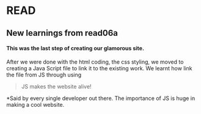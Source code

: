 # READ
## New learnings from read06a
#### This was the last step of creating our glamorous site.

After we were done with the html coding, the css styling, we moved to creating a Java Script file to link it to the existing work.
We learnt how link the file from JS through using <script src=""></script>

> JS makes the website alive! 



*Said by every single developer out there.
The importance of JS is huge in making a cool website.
